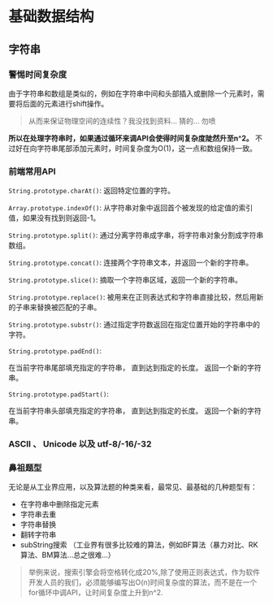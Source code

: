 # 基础数据结构

## 字符串

### 警惕时间复杂度

由于字符串和数组是类似的，例如在字符串中间和头部插入或删除一个元素时，需要将后面的元素进行shift操作。

> 从而来保证物理空间的连续性？我没找到资料... 猜的... 勿喷

**所以在处理字符串时，如果通过循环来调API会使得时间复杂度陡然升至n^2。** 不过好在向字符串尾部添加元素时，时间复杂度为O(1)，这一点和数组保持一致。

### 前端常用API

`String.prototype.charAt()`:
返回特定位置的字符。

`Array.prototype.indexOf()`:
从字符串对象中返回首个被发现的给定值的索引值，如果没有找到则返回-1。

`String.prototype.split()`:
通过分离字符串成字串，将字符串对象分割成字符串数组。

`String.prototype.concat()`:
连接两个字符串文本，并返回一个新的字符串。

`String.prototype.slice()`:
摘取一个字符串区域，返回一个新的字符串。

`String.prototype.replace()`:
被用来在正则表达式和字符串直接比较，然后用新的子串来替换被匹配的子串。

`String.prototype.substr()`:
通过指定字符数返回在指定位置开始的字符串中的字符。

`String.prototype.padEnd()`:

在当前字符串尾部填充指定的字符串， 直到达到指定的长度。 返回一个新的字符串。

`String.prototype.padStart()`:

在当前字符串头部填充指定的字符串， 直到达到指定的长度。 返回一个新的字符串。

### ASCII 、 Unicode 以及 utf-8/-16/-32

### 鼻祖题型

无论是从工业界应用，以及算法题的种类来看，最常见、最基础的几种题型有：

- 在字符串中删除指定元素
- 字符串去重
- 字符串替换
- 翻转字符串
- subString搜索 （工业界有很多比较难的算法，例如BF算法（暴力对比、RK算法、BM算法...总之很难...） 

> 举例来说，搜索引擎会将空格转化成20%,除了使用正则表达式，作为软件开发人员的我们，必须能够编写出O(n)时间复杂度的算法，而不是在一个for循环中调API，让时间复杂度上升到n^2.

